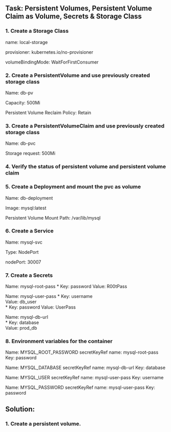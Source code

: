 ## Task: Persistent Volumes, Persistent Volume Claim as Volume, Secrets & Storage Class

### 1. Create a Storage Class

   name: local-storage

   provisioner: kubernetes.io/no-provisioner

   volumeBindingMode: WaitForFirstConsumer

### 2. Create a PersistentVolume and use previously created storage class

   Name: db-pv

   Capacity: 500Mi

   Persistent Volume Reclaim Policy: Retain

### 3. Create a PersistentVolumeClaim and use previously created storage class  

   Name: db-pvc  
   
   Storage request: 500Mi

### 4. Verify the status of persistent volume and persistent volume claim

### 5. Create a Deployment and mount the pvc as volume  

   Name: db-deployment  
   
   Image: mysql:latest  
   
   Persistent Volume Mount Path: /var/lib/mysql

### 6. Create a Service  

   Name: mysql-svc  
   
   Type: NodePort  
   
   nodePort: 30007

### 7. Create a Secrets  

   Name: mysql-root-pass
    * Key: password
      Value: R00tPass  
   
   Name: mysql-user-pass
    * Key: username  
      Value: db_user  
    * Key: password
      Value: UserPass  
   
   Name: mysql-db-url  
    * Key: database  
      Value: prod_db

### 8. Environment variables for the container  

   Name: MYSQL_ROOT_PASSWORD
      secretKeyRef name: mysql-root-pass
      Key: password  

   Name: MYSQL_DATABASE
      secretKeyRef name: mysql-db-url
      Key: database  
      
   Name: MYSQL_USER
      secretKeyRef name: mysql-user-pass
      Key: username  
      
   Name: MYSQL_PASSWORD
      secretKeyRef name: mysql-user-pass
      Key: password

## Solution:

### 1. Create a persistent volume.
    
    
